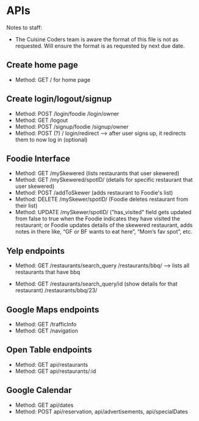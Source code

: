 # APIs

Notes to staff:
- The Cuisine Coders team is aware the format of this file is not as requested. Will ensure the format is as requested by next due date.

## Create home page
* Method: GET          / for home page

## Create login/logout/signup
* Method: POST       /login/foodie             /login/owner
* Method: GET           /logout
* Method: POST        /signup/foodie         /signup/owner
* Method: POST (?)   / login/redirect —> after user signs up, it redirects them to now log in (optional)

## Foodie Interface
* Method: GET          /mySkewered                 (lists restaurants that user skewered)
* Method: GET          /mySkewered/spotID/    (details for specific restaurant that user skewered)
* Method: POST        /addToSkewer               (adds restaurant to Foodie's list)
* Method: DELETE    /mySkewer/spotID/        (Foodie deletes restaurant from their list)
* Method: UPDATE   /mySkewer/spotID/         ("has_visited" field gets updated from false to true when the Foodie indicates they have visited the restaurant; or Foodie updates details of the skewered restaurant, adds notes in there like, “GF or BF wants to eat here”, “Mom’s fav spot”, etc.

## Yelp endpoints
* Method: GET     /restaurants/search_query
       				 /restaurants/bbq/ —> lists all restaurants that have bbq

* Method: GET   /restaurants/search_query/id   (show details for that restaurant)
				/restaurants/bbq/23/

## Google Maps endpoints
* Method: GET    /trafficInfo
* Method: GET    /navigation

## Open Table endpoints
* Method: GET   api/restaurants
* Method: GET   api/restaurants/:id

## Google Calendar
* Method: GET    api/dates
* Method: POST   api/reservation, api/advertisements, api/specialDates

